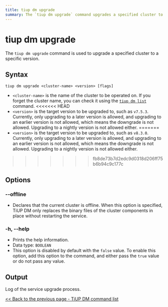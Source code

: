 ```yaml
---
title: tiup dm upgrade
summary: The `tiup dm upgrade` command upgrades a specified cluster to a specific version. It requires the cluster name and target version as parameters. The `--offline` option allows for offline upgrades, and the `-h, --help` option prints help information. The output is a log of the service upgrade process.
---
```


# tiup dm upgrade

The `tiup dm upgrade` command is used to upgrade a specified cluster to a specific version.

## Syntax

```shell
tiup dm upgrade <cluster-name> <version> [flags]
```

- `<cluster-name>` is the name of the cluster to be operated on. If you forget the cluster name, you can check it using the [`tiup dm list`](/tiup/tiup-component-dm-list.md) command.
<<<<<<< HEAD
- `<version>` is the target version to be upgraded to, such as `v7.5.3`. Currently, only upgrading to a later version is allowed, and upgrading to an earlier version is not allowed, which means the downgrade is not allowed. Upgrading to a nightly version is not allowed either.
=======
- `<version>` is the target version to be upgraded to, such as `v8.3.0`. Currently, only upgrading to a later version is allowed, and upgrading to an earlier version is not allowed, which means the downgrade is not allowed. Upgrading to a nightly version is not allowed either.
>>>>>>> fb8de73b7d2edc9d0318d206ff75b6b94c9c177c

## Options

### --offline

- Declares that the current cluster is offline. When this option is specified, TiUP DM only replaces the binary files of the cluster components in place without restarting the service.

### -h, --help

- Prints the help information.
- Data type: `BOOLEAN`
- This option is disabled by default with the `false` value. To enable this option, add this option to the command, and either pass the `true` value or do not pass any value.

## Output

Log of the service upgrade process.

[<< Back to the previous page - TiUP DM command list](/tiup/tiup-component-dm.md#command-list)
